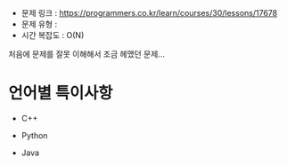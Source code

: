 * 문제 링크 : https://programmers.co.kr/learn/courses/30/lessons/17678
* 문제 유형 : 
* 시간 복잡도 : O(N)

처음에 문제를 잘못 이해해서 조금 헤맸던 문제...





# 언어별 특이사항

- C++

- Python

- Java

